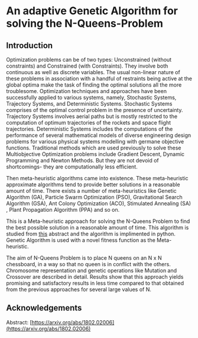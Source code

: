 # An adaptive Genetic Algorithm for solving the N-Queens-Problem

## Introduction

Optimization problems can be of two types: Unconstrained (without constraints) and Constrained (with Constraints). They involve both continuous as well as discrete variables. The usual non-linear nature of these problems in association with a handful of restraints being active at the global optima make the task of finding the optimal solutions all the more troublesome. Optimization techniques and approaches have been successfully applied to various systems, namely, Stochastic Systems, Trajectory Systems, and Deterministic Systems. Stochastic Systems comprises of the optimal control problem in the presence of uncertainty. Trajectory Systems involves aerial paths but is mostly restricted to the computation of optimum
trajectories of the rockets and space flight trajectories. Deterministic Systems includes the computations of the
performance of several mathematical models of diverse engineering design problems for various physical systems
modelling with germane objective functions. Traditional methods which are used previously to solve these Multiobjective Optimization problems include Gradient Descent, Dynamic Programming and Newton Methods. But they
are not devoid of shortcomings- they are computationally less efficient. 

Then meta-heuristic algorithms came into existence. These meta-heuristic approximate algorithms tend to provide better solutions in a reasonable amount of time. There exists a number of meta-heuristics like Genetic Algorithm (GA), Particle Swarm Optimization (PSO), Gravitational Search Algorithm (GSA), Ant Colony Optimization (ACO), Stimulated Annealing (SA) , Plant Propagation Algorithm (PPA) and so on.

This is a Meta-heuristic approach for solving the N-Queens Problem to find the
best possible solution in a reasonable amount of time. 
This algorithm is studied from [this](https://arxiv.org/abs/1802.02006) abstract and the algorithm is implimented in python.
Genetic Algorithm is used with a novel fitness function as the Meta-heuristic. 

The aim of N-Queens Problem is to place N queens on an N x N chessboard, in a way so
that no queen is in conflict with the others. Chromosome representation and genetic operations like Mutation
and Crossover are described in detail. Results show that this approach yields promising and satisfactory results
in less time compared to that obtained from the previous approaches for several large values of N.

## Acknowledgements

Abstract: [https://arxiv.org/abs/1802.02006](https://arxiv.org/abs/1802.02006)